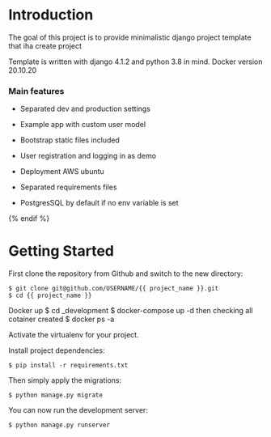 # Introduction

The goal of this project is to provide minimalistic django project template that iha create project

Template is written with django 4.1.2 and python 3.8 in mind.
Docker version 20.10.20

### Main features

* Separated dev and production settings

* Example app with custom user model

* Bootstrap static files included

* User registration and logging in as demo

* Deployment AWS ubuntu 

* Separated requirements files

* PostgresSQL by default if no env variable is set

{% endif %}


# Getting Started

First clone the repository from Github and switch to the new directory:

    $ git clone git@github.com/USERNAME/{{ project_name }}.git
    $ cd {{ project_name }}
    
    
Docker up
    $ cd _development
    $ docker-compose up -d 
then checking all cotainer created
    $ docker ps -a
    
Activate the virtualenv for your project.
    
Install project dependencies:

    $ pip install -r requirements.txt
    
    
Then simply apply the migrations:

    $ python manage.py migrate
    

You can now run the development server:

    $ python manage.py runserver
    

